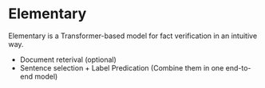 # Elementary
Elementary is a Transformer-based model for fact verification in an intuitive way.

* Document reterival (optional)
* Sentence selection + Label Predication (Combine them in one end-to-end model)
